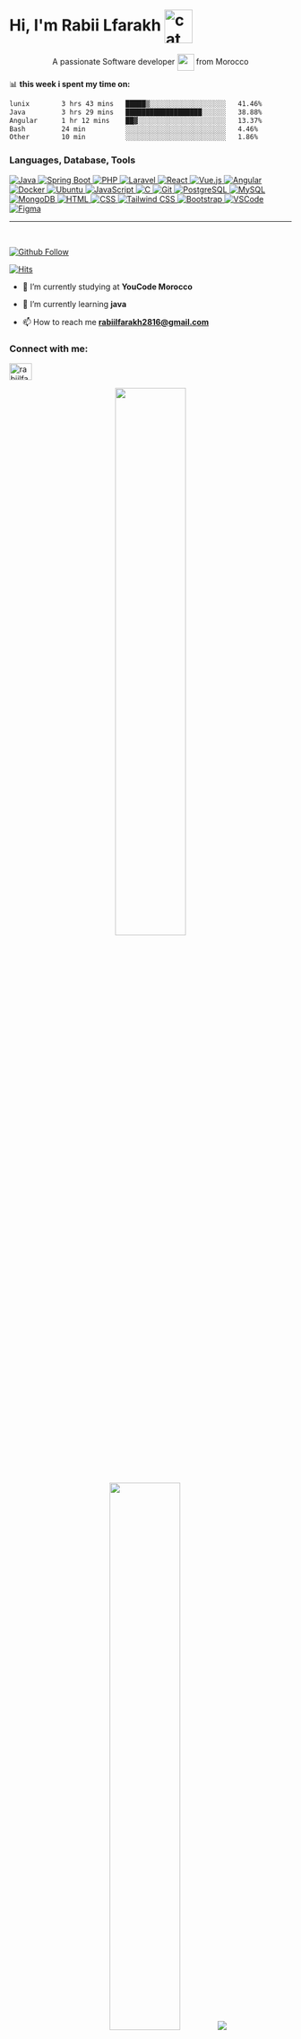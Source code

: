 <h1 align="left">Hi, I'm Rabii Lfarakh
<img src="https://emojis.slackmojis.com/emojis/images/1643509834/36299/black-cat.gif?1643509834" width="50" height="60" align="center"  alt="cat"/>
</h1>
<p align="center">A passionate Software developer <img src="https://media.giphy.com/media/WUlplcMpOCEmTGBtBW/giphy.gif" width="30px" style="vertical-align: middle;">  from Morocco</p>



📊 **this week i spent my time on:**
<!--START_SECTION:waka-->

```txt
lunix        3 hrs 43 mins   █████▒░░░░░░░░░░░░░░░░░░░   41.46%
Java         3 hrs 29 mins   ███████████████████░░░░░░   38.88%
Angular      1 hr 12 mins    ██▓░░░░░░░░░░░░░░░░░░░░░░   13.37%
Bash         24 min          ░░░░░░░░░░░░░░░░░░░░░░░░░   4.46%
Other        10 min          ░░░░░░░░░░░░░░░░░░░░░░░░░   1.86%
```

<!--END_SECTION:waka-->


<h3 align="left">Languages, Database, Tools</h3>
<p>
  <a href="https://www.java.com">
    <img src="https://skillicons.dev/icons?i=java" alt="Java" />
  </a>
  <a href="https://spring.io/projects/spring-boot">
    <img src="https://skillicons.dev/icons?i=spring" alt="Spring Boot" />
  </a>
  <a href="https://www.php.net">
    <img src="https://skillicons.dev/icons?i=php" alt="PHP" />
  </a>
  <a href="https://laravel.com">
    <img src="https://skillicons.dev/icons?i=laravel" alt="Laravel" />
  </a>
  <a href="https://reactjs.org">
    <img src="https://skillicons.dev/icons?i=react" alt="React" />
  <a href="https://vuejs.org">
    <img src="https://skillicons.dev/icons?i=vuejs" alt="Vue.js" />
  </a>
  <a href="https://angular.io">
    <img src="https://skillicons.dev/icons?i=angular" alt="Angular" />
  </a>
  <a href="https://www.docker.com">
    <img src="https://skillicons.dev/icons?i=docker" alt="Docker" />
  </a>
  <a href="https://ubuntu.com">
    <img src="https://skillicons.dev/icons?i=linux" alt="Ubuntu" />
  </a>
  <a href="https://www.javascript.com">
    <img src="https://skillicons.dev/icons?i=js" alt="JavaScript" />
  </a>
  <a href="https://en.wikipedia.org/wiki/C_(programming_language)">
    <img src="https://skillicons.dev/icons?i=c" alt="C" />
  </a>
  <a href="https://git-scm.com">
    <img src="https://skillicons.dev/icons?i=git" alt="Git" />
  </a>
  <a href="https://www.postgresql.org">
    <img src="https://skillicons.dev/icons?i=postgres" alt="PostgreSQL" />
  </a>
  <a href="https://www.mysql.com">
    <img src="https://skillicons.dev/icons?i=mysql" alt="MySQL" />
  </a>
  <a href="https://www.mongodb.com">
    <img src="https://skillicons.dev/icons?i=mongodb" alt="MongoDB" />
  </a>
  <a href="https://developer.mozilla.org/en-US/docs/Web/HTML">
    <img src="https://skillicons.dev/icons?i=html" alt="HTML" />
  </a>
  <a href="https://developer.mozilla.org/en-US/docs/Web/CSS">
    <img src="https://skillicons.dev/icons?i=css" alt="CSS" />
  </a>
  <a href="https://tailwindcss.com">
    <img src="https://skillicons.dev/icons?i=tailwind" alt="Tailwind CSS" />
  </a>
  <a href="https://getbootstrap.com">
    <img src="https://skillicons.dev/icons?i=bootstrap" alt="Bootstrap" />
  </a>
  <a href="https://code.visualstudio.com">
    <img src="https://skillicons.dev/icons?i=vscode" alt="VSCode" />
  </a>
  <a href="https://www.figma.com">
    <img src="https://skillicons.dev/icons?i=figma" alt="Figma" />
  </a>
</p>

<hr/>

<br/>

[![Github Follow](https://img.shields.io/github/followers/rabiilfarakh?label=Follow%20Me&style=social)](https://github.com/rabiilfarakh)

[![Hits](https://hits.seeyoufarm.com/api/count/incr/badge.svg?url=https%3A%2F%2Fgithub.com%2Frabiilfarakh&count_bg=%2379C83D&title_bg=%23555555&icon=java.svg&icon_color=%23FFFFFF&title=hits&edge_flat=false)](https://hits.seeyoufarm.com)


- 🔭 I’m currently studying at **YouCode Morocco**

- 🌱 I’m currently learning **java**

- 📫 How to reach me **rabiilfarakh2816@gmail.com**

<h3 align="left">Connect with me:</h3>
<p align="left">
  <a href="https://linkedin.com/in/rabii-lfarakh-53466723a/" target="blank">
    <img align="center" src="https://raw.githubusercontent.com/rahuldkjain/github-profile-readme-generator/master/src/images/icons/Social/linked-in-alt.svg" alt="rabiilfarakh" height="30" width="40" />
  </a>
</p>

<p align="center">
  <img height="50%" width="auto" src="https://github-readme-stats.vercel.app/api?username=rabiilfarakh&show_icons=true&count_private=true&theme=darcula&hide_border=true&hide=issues,contribs&bg_color=00000000">
  <img height="50%" width="auto" src="https://github-readme-stats.vercel.app/api/top-langs/?username=rabiilfarakh&layout=compact&hide_border=true&theme=darcula&bg_color=00000000&langs_count=6&hide=python,javascript,html,css,php&exclude_repo=Pacman-AI">
  <img src="https://github-readme-streak-stats.herokuapp.com?user=rabiilfarakh&theme=darcula&hide_border=true&background=FFFFFF00">
  <br>
  <br>
  <a href="https://www.buymeacoffee.com/rabiilfarakh"> <img align="center" src="https://cdn.buymeacoffee.com/buttons/v2/default-orange.png" height="50" width="210" alt="rabiilfarakh" /></a>
</p>


